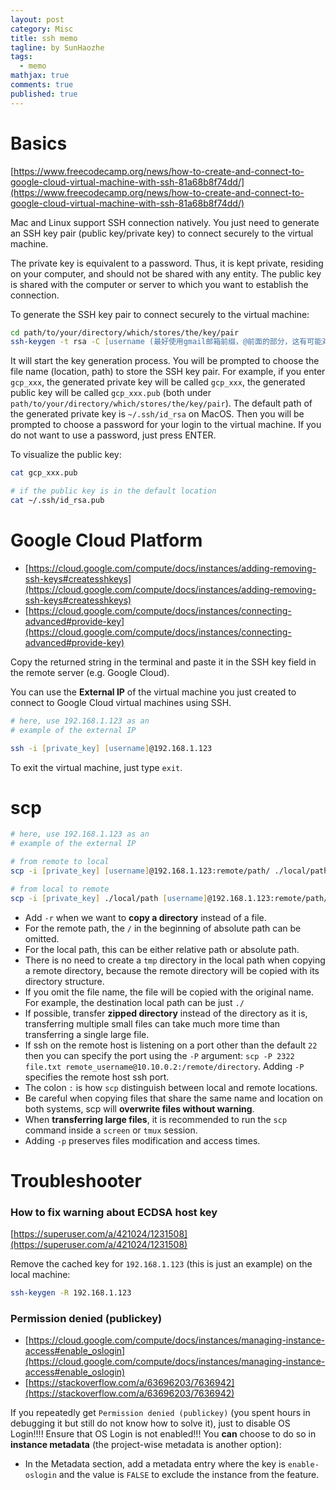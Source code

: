 ```yaml
---
layout: post
category: Misc     
title: ssh memo  
tagline: by SunHaozhe
tags: 
  - memo
mathjax: true
comments: true
published: true
---
```


# Basics 

[https://www.freecodecamp.org/news/how-to-create-and-connect-to-google-cloud-virtual-machine-with-ssh-81a68b8f74dd/](https://www.freecodecamp.org/news/how-to-create-and-connect-to-google-cloud-virtual-machine-with-ssh-81a68b8f74dd/)


Mac and Linux support SSH connection natively. You just need to generate an SSH key pair (public key/private key) to connect securely to the virtual machine. 

The private key is equivalent to a password. Thus, it is kept private, residing on your computer, and should not be shared with any entity. The public key is shared with the computer or server to which you want to establish the connection. 

To generate the SSH key pair to connect securely to the virtual machine: 

```zsh
cd path/to/your/directory/which/stores/the/key/pair
ssh-keygen -t rsa -C [username (最好使用gmail邮箱前缀，@前面的部分，这有可能对使用GCP是必须的)]
```

It will start the key generation process. You will be prompted to choose the file name (location, path) to store the SSH key pair. For example, if you enter `gcp_xxx`, the generated private key will be called `gcp_xxx`, the generated public key will be called `gcp_xxx.pub` (both under `path/to/your/directory/which/stores/the/key/pair`). The default path of the generated private key is `~/.ssh/id_rsa` on MacOS. Then you will be prompted to choose a password for your login to the virtual machine. If you do not want to use a password, just press ENTER. 


To visualize the public key:

```zsh
cat gcp_xxx.pub

# if the public key is in the default location 
cat ~/.ssh/id_rsa.pub
```

# Google Cloud Platform 

* [https://cloud.google.com/compute/docs/instances/adding-removing-ssh-keys#createsshkeys](https://cloud.google.com/compute/docs/instances/adding-removing-ssh-keys#createsshkeys)
* [https://cloud.google.com/compute/docs/instances/connecting-advanced#provide-key](https://cloud.google.com/compute/docs/instances/connecting-advanced#provide-key)



Copy the returned string in the terminal and paste it in the SSH key field in the remote server (e.g. Google Cloud). 

You can use the **External IP** of the virtual machine you just created to connect to Google Cloud virtual machines using SSH.

```zsh
# here, use 192.168.1.123 as an 
# example of the external IP 

ssh -i [private_key] [username]@192.168.1.123
```


To exit the virtual machine, just type `exit`.


# scp


```zsh
# here, use 192.168.1.123 as an 
# example of the external IP 

# from remote to local 
scp -i [private_key] [username]@192.168.1.123:remote/path/ ./local/path

# from local to remote 
scp -i [private_key] ./local/path [username]@192.168.1.123:remote/path/ 
```

* Add `-r` when we want to **copy a directory** instead of a file. 
* For the remote path, the `/` in the beginning of absolute path can be omitted.
* For the local path, this can be either relative path or absolute path. 
* There is no need to create a `tmp` directory in the local path when copying a remote directory, because the remote directory will be copied with its directory structure. 
* If you omit the file name, the file will be copied with the original name. For example, the destination local path can be just `./`
* If possible, transfer **zipped directory** instead of the directory as it is, transferring multiple small files can take much more time than transferring a single large file. 
* If ssh on the remote host is listening on a port other than the default `22` then you can specify the port using the `-P` argument: `scp -P 2322 file.txt remote_username@10.10.0.2:/remote/directory`. Adding `-P` specifies the remote host ssh port. 
* The colon `:` is how `scp` distinguish between local and remote locations.
* Be careful when copying files that share the same name and location on both systems, scp will **overwrite files without warning**. 
* When **transferring large files**, it is recommended to run the `scp` command inside a `screen` or `tmux` session. 
* Adding `-p` preserves files modification and access times. 


# Troubleshooter


### How to fix warning about ECDSA host key

[https://superuser.com/a/421024/1231508](https://superuser.com/a/421024/1231508)

Remove the cached key for `192.168.1.123` (this is just an example) on the local machine:

```zsh
ssh-keygen -R 192.168.1.123
```

### Permission denied (publickey)

* [https://cloud.google.com/compute/docs/instances/managing-instance-access#enable_oslogin](https://cloud.google.com/compute/docs/instances/managing-instance-access#enable_oslogin)
* [https://stackoverflow.com/a/63696203/7636942](https://stackoverflow.com/a/63696203/7636942)


If you repeatedly get `Permission denied (publickey)` (you spent hours in debugging it but still do not know how to solve it), just to disable OS Login!!!! Ensure that OS Login is not enabled!!! You **can** choose to do so in **instance metadata** (the project-wise metadata is another option): 

* In the Metadata section, add a metadata entry where the key is `enable-oslogin` and the value is `FALSE` to exclude the instance from the feature. 



